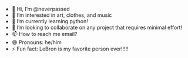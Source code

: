 - 👋 Hi, I’m @neverpassed
- 👀 I’m interested in art, clothes, and music
- 🌱 I’m currently learning python!
- 💞️ I’m looking to collaborate on any project that requires minimal effort!
- 📫 How to reach me email?
- 😄 Pronouns: he/him
- ⚡ Fun fact: LeBron is my favorite person ever!!!!!

<!---
neverpassed/neverpassed is a ✨ special ✨ repository because its `README.md` (this file) appears on your GitHub profile.
You can click the Preview link to take a look at your changes.
--->
